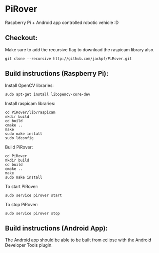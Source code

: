 PiRover
=======

Raspberry Pi + Android app controlled robotic vehicle :D

## Checkout:

Make sure to add the recursive flag to download the raspicam library also.

```
git clone --recursive http://github.com/jackpf/PiRover.git
```

## Build instructions (Raspberry Pi):

Install OpenCV libraries:

```
sudo apt-get install libopencv-core-dev
```

Install raspicam libraries:

```
cd PiRover/lib/raspicam
mkdir build
cd build
cmake ..
make
sudo make install
sudo ldconfig
```

Build PiRover:
```
cd PiRover
mkdir build
cd build
cmake ..
make
sudo make install
```

To start PiRover:
```
sudo service pirover start
```

To stop PiRover:
```
sudo service pirover stop
```

## Build instructions (Android App):

The Android app should be able to be built from eclipse with the Android Developer Tools plugin.
